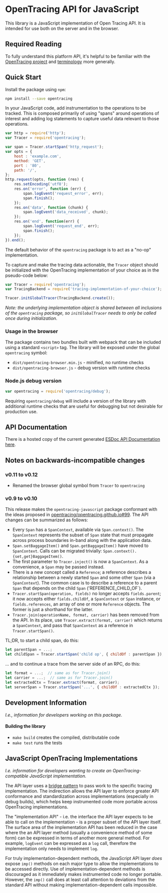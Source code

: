 # OpenTracing API for JavaScript

This library is a JavaScript implementation of Open Tracing API. It is intended for use both on the server and in the browser.

## Required Reading

To fully understand this platform API, it's helpful to be familiar with the [OpenTracing project](http://opentracing.io) and
[terminology](http://opentracing.io/spec/) more generally.

## Quick Start

Install the package using `npm`:

```bash
npm install --save opentracing
```

In your JavaScript code, add instrumentation to the operations to be tracked. This is composed primarily of using "spans" around operations of interest and adding log statements to capture useful data relevant to those operations.

```js
var http = require('http');
var Tracer = require('opentracing');

var span = Tracer.startSpan('http_request');
var opts = {
    host : 'example.com',
    method: 'GET',
    port : '80',
    path: '/',
};
http.request(opts, function (res) {
    res.setEncoding('utf8');
    res.on('error', function (err) {
        span.logEvent('request_error', err);
        span.finish();
    });
    res.on('data', function (chunk) {
        span.logEvent('data_received', chunk);
    });
    res.on('end', function(err) {
        span.logEvent('request_end', err);
        span.finish();
    });
}).end();
```

The default behavior of the `opentracing` package is to act as a "no-op" implementation.

To capture and make the tracing data actionable, the `Tracer` object should be initialized with the OpenTracing implementation of your choice as in the pseudo-code below:

```js
var Tracer = require('opentracing');
var TracingBackend = require('tracing-implementation-of-your-choice');

Tracer.initGlobalTracer(TracingBackend.create());
```

*Note: the underlying implementation object is shared between all inclusions of the `opentracing` package, so `initGlobalTracer` needs to only be called once during initialization.*

### Usage in the browser

The package contains two bundles built with webpack that can be included using a standard `<script>` tag. The library will be exposed under the global `opentracing` symbol:

* `dist/opentracing-browser.min.js` - minified, no runtime checks
* `dist/opentracing-browser.js` - debug version with runtime checks

### Node.js debug version

```javascript
var opentracing = require('opentracing/debug');
```

Requiring `opentracing/debug` will include a version of the library with additional runtime checks that are useful for debugging but not desirable for production use.

## API Documentation

There is a hosted copy of the current generated [ESDoc API Documentation here](https://doc.esdoc.org/github.com/opentracing/opentracing-javascript/).

## Notes on backwards-incompatible changes

### v0.11 to v0.12

* Renamed the browser global symbol from `Tracer` to `opentracing`

### v0.9 to v0.10

This release makes the `opentracing-javascript` package conformant with the ideas proposed in [opentracing/opentracing.github.io#99](https://github.com/opentracing/opentracing.github.io/issues/99). The API changes can be summarized as follows:

* Every `Span` has a `SpanContext`, available via `Span.context()`. The `SpanContext` represents the subset of `Span` state that must propagate across process boundaries in-band along with the application data.
* `Span.setBaggageItem()` and `Span.getBaggageItem()` have moved to `SpanContext`. Calls can be migrated trivially: `Span.context().{set,get}BaggageItem()`.
* The first parameter to `Tracer.inject()` is now a `SpanContext`. As a convenience, a `Span` may be passed instead.
* There is a new concept called a `Reference`; a reference describes a relationship between a newly started `Span` and some other `Span` (via a `SpanContext`). The common case is to describe a reference to a parent `Span` that depends on the child `Span` ('REFERENCE_CHILD_OF`).
* `Tracer.startSpan(operation, fields)` no longer accepts `fields.parent`; it now accepts either `fields.childOf`, a `SpanContext` or `Span` instance, or `fields.references`, an array of one or more `Reference` objects. The former is just a shorthand for the latter.
* `Tracer.join(operationName, format, carrier)` has been removed from the API. In its place, use `Tracer.extract(format, carrier)` which returns a `SpanContext`, and pass that `SpanContext` as a reference in `Tracer.startSpan()`.

TL;DR, to start a child span, do this:

```javascript
let parentSpan = ...;
let childSpan = Tracer.startSpan('child op', { childOf : parentSpan });
```

... and to continue a trace from the server side of an RPC, do this:

```javascript
let format = ...;  // same as for Tracer.join()
let carrier = ...;  // same as for Tracer.join()
let extractedCtx = Tracer.extract(format, carrier);
let serverSpan = Tracer.startSpan('...', { childOf : extractedCtx });
```

## Development Information

*I.e., information for developers working on this package.*

#### Building the library

* `make build` creates the compiled, distributable code
* `make test` runs the tests

## JavaScript OpenTracing Implementations

*I.e. information for developers wanting to create an OpenTracing-compatible JavaScript implementation.*

The API layer uses a [bridge pattern](https://en.wikipedia.org/wiki/Bridge_pattern) to pass work to the specific tracing implementation. The indirection allows the API layer to enforce greater API conformance and standardization across implementations (especially in debug builds), which helps keep instrumented code more portable across OpenTracing implementations.

The "implementation API" - i.e. the interface the API layer expects to be able to call on the implementation - is a proper subset of the API layer itself. The surface area of the implementation API has been reduced in the case where the an API layer method (usually a convenience method of some form) can be expressed in terms of another more general method. For example, `logEvent` can be expressed as a `log` call, therefore the implementation only needs to implement `log`.

For truly implementation-dependent methods, the JavaScript API layer *does* expose `imp()` methods on each major type to allow the implementations to be accessed directly. Use of implementation-dependent methods is discouraged as it immediately makes instrumented code no longer portable.  However, the `imp()` call does at least call attention to deviations from the standard API without making implementation-dependent calls impossible.

